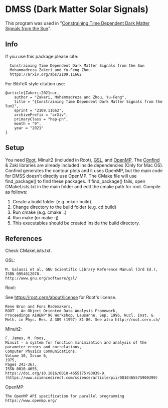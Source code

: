 # DMSS (Dark Matter Solar Signals)
This program was used in "[Constraining Time Dependent Dark Matter Signals from the Sun](https://arxiv.org/abs/2109.11662)".

## Info 

<!--   *Constraining Time Dependent Dark Matter Signals from the Sun*\
  Mohammadreza Zakeri and Yu-Feng Zhou\
  https://arxiv.org/abs/2109.11662 -->


If you use this package please cite:
```
  Constraining Time Dependent Dark Matter Signals from the Sun
  Mohammadreza Zakeri and Yu-Feng Zhou
  https://arxiv.org/abs/2109.11662
```

For BibTeX style citation use:
```
@article{Zakeri:2021cur,
    author = "Zakeri, Mohammadreza and Zhou, Yu-Feng",
    title = "{Constraining Time Dependent Dark Matter Signals from the Sun}",
    eprint = "2109.11662",
    archivePrefix = "arXiv",
    primaryClass = "hep-ph",
    month = "9",
    year = "2021"
}
```

## Setup
You need [Root](https://root.cern/), Minuit2 (included in Root), [GSL](https://www.gnu.org/software/gsl), and [OpenMP](https://www.openmp.org). The [Confind](https://github.com/ZAKI1905/CONFIND) & Zaki libraries are already included inside dependencies (Only for Mac OS). Confind generates the contour plots and it uses OpenMP, but the main code for DMSS doesn't directly use OpenMP. The CMake file will use find_package() to find these packages. If find_package() fails, open CMakeLists.txt in the main folder and edit the cmake path for root. Compile as follows:
  1. Create a build folder (e.g. mkdir build).
  2. Change directory to the build folder (e.g. cd build)
  3. Run cmake (e.g. cmake ..)
  4. Run make (or make -j) 
  5. This executables should be created inside the build directory.


## References
Check CMakeLists.txt.

GSL:
```
M. Galassi et al, GNU Scientific Library Reference Manual (3rd Ed.), ISBN 0954612078.
http://www.gnu.org/software/gsl/
```

Root:

See https://root.cern/about/license for Root's license.

```
Rene Brun and Fons Rademakers,
ROOT - An Object Oriented Data Analysis Framework,
Proceedings AIHENP'96 Workshop, Lausanne, Sep. 1996, Nucl. Inst. & Meth. in Phys. Res. A 389 (1997) 81-86. See also http://root.cern.ch/
```

Minuit2:
```
F. James, M. Roos,
Minuit - a system for function minimization and analysis of the parameter errors and correlations,
Computer Physics Communications,
Volume 10, Issue 6,
1975,
Pages 343-367,
ISSN 0010-4655,
https://doi.org/10.1016/0010-4655(75)90039-9.
(https://www.sciencedirect.com/science/article/pii/0010465575900399)
```

OpenMP:
```
The OpenMP API specification for parallel programming
https://www.openmp.org/
```